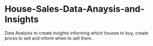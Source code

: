 # House-Sales-Data-Anaysis-and-Insights
Data Analysis to create insights informing which houses to buy, create prices to sell and inform when to sell them.
